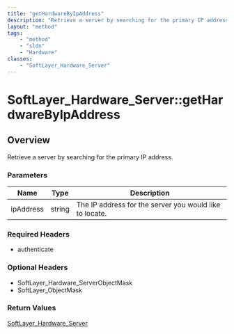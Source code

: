 ```yaml
---
title: "getHardwareByIpAddress"
description: "Retrieve a server by searching for the primary IP address."
layout: "method"
tags:
    - "method"
    - "sldn"
    - "Hardware"
classes:
    - "SoftLayer_Hardware_Server"
---
```

# SoftLayer_Hardware_Server::getHardwareByIpAddress
## Overview 
Retrieve a server by searching for the primary IP address. 

### Parameters 
|Name | Type | Description |
| --- | --- | --- |
|ipAddress| string| The IP address for the server you would like to locate.|


### Required Headers
* authenticate

### Optional Headers
* SoftLayer_Hardware_ServerObjectMask
* SoftLayer_ObjectMask

### Return Values
<a href='/reference/datatypes/SoftLayer_Hardware_Server'>SoftLayer_Hardware_Server </a>

